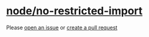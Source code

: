 [node/no-restricted-import](https://github.com/mysticatea/eslint-plugin-node/blob/v11.1.0/docs/rules/no-restricted-import.md)
=============================================================================================================================
Please [open an issue](https://github.com/professional-js/eslint-config/issues/new)
or [create a pull request](https://github.com/professional-js/eslint-config/edit/main/src/rules-configurations/node/no-restricted-import.md)
